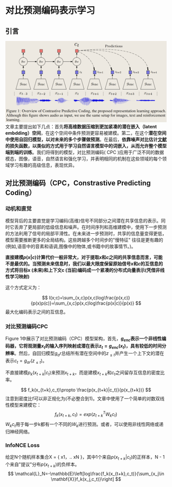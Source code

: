 # 对比预测编码表示学习

## 引言
![CPC Overview](picture/Overview%20of%20Contrastive%20Predictive%20Coding.png)
文章主要提出如下几点：首先**将高维数据压缩到更加紧凑的潜在嵌入（latent embdding）空间**，在这个空间中条件预测更容易被建模。第二，在这个**潜在空间中使用自回归模型，以对未来的多个步骤做预测**。在最后，**依靠噪声对比估计[文献](https://proceedings.mlr.press/v9/gutmann10a/gutmann10a.pdf)的损失函数，以类似的方式用于学习自然语言模型中的词嵌入，从而允许整个模型端到端的训练**。我们将得到的模型，对比预测编码( CPC )应用于广泛不同的数据模态，图像，语音，自然语言和强化学习，并表明相同的机制在这些领域的每个领域学习有趣的高级信息，表现优异。

## 对比预测编码（CPC，Constrastive Predicting Coding）
### 动机和直觉
模型背后的主要直觉是学习编码(高维)信号不同部分之间潜在共享信息的表示。同时它丢弃了更局部的低级信息和噪声。在时间序列和高维建模中，使用下一步预测的方法利用了信号的局部平滑性。在未来进一步预测时，共享的信息量变得更低，模型需要推断更多的全局结构。这些跨越多个时间步的"慢特征" 往往是更有趣的(例如,语音中的音素和语调,图像中的物体,或书籍中的故事情节。)。

**直接建模$p(x|c)$计算代价一般非常大，对于提取$x$和$c$之间的共享信息而言，可能不是最优的。当预测未来信息时，我们以最大限度保留原始信号$x$和$c$的互信息的方式将目标x (未来)和上下文c (当前)编码成一个紧凑的分布式向量表示(凭借非线性学习映射)**

这个方式定义为：

$$
I(x;c)=\sum_{x,c}p(x,c)log\frac{p(x,c)}{p(x)p(c)}=\sum_{x,c}p(x,c)log\frac{p(x|c)}{p(x)}
$$
最大化编码表示之间的互信息。
### 对比预测编码CPC
Figure 1中展示了对比预测编码（CPC）模型架构，首先，**$g_{enc}$表示一个非线性编码器，它将观测量$x_t$的输入序列映射成潜在表示$z_t=g_{enc}(x_t)$，具有较低的时间分辨率**。然后，自回归模型$g_ar$总结所有潜在空间中的$z_{\le t}$并产生一个上下文的潜在表示$c_t=g_{ar}(z_{\le t})$。

不直接建模$p_k(x_{t+k}|c_t)$来预测$x_{t+k}$，而是建模$x_{t+k}$和$c_t$之间留存互信息的密度比率。

$$
f_k(x_{t+k},c_t)\propto \frac{p(x_{t+k}|c_t)}{p(x_{t+k})}
$$
注意到密度比f可以非正规化为(不必整合到1)。文章中使用了一个简单的对数双线性模型来建模它：
$$
f_k(x_{t+k},c_t)=exp(z_{t+k}^TW_kc_t)
$$
$W_kc_t$用于每一步k都有一个不同的$W_k$进行预测。或者，可以使用非线性网络或递归神经网络。

### InfoNCE Loss
给定N个随机样本集合X = { x1，.. xN }，其中1个来自$p(x_{t+k}|c_t)$的正样本，N - 1个来自"提议"分布$p(x_{t+k})$的负样本。
$$
\mathcal{L}_N=-\mathbb{E}\left[log\frac{f_k(x_{t+k},c_t)}{\sum_{x_j\in \mathbf{X}}f_k(x_j,c_t)}\right]
$$